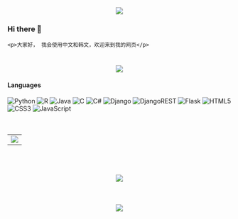 <!-- 各种语言图片 -->
<div align="center"><img src="https://cdn.jsdelivr.net/gh/sun0225SUN/photos/images/202110311924844.png" /></div>

### Hi there 👋
    <p>大家好， 我会使用中文和韩文，欢迎来到我的网页</p>
    
<!-- 动态打字 -->
<h1 align="center"> <a href="[https://sunguoqi.com](https://github.com/)/"> <img src="https://readme-typing-svg.herokuapp.com/?lines=console.log(%22Hello%2C%20World!%22);欢迎来到这里!&center=true&size=27"> </a> </h1>




<!-- 个人资料卡 -->
<!-- ![Anurag's GitHub stats](https://github-readme-stats.vercel.app/api?username=Fsnakcsk&show_icons=true&theme=dark) -->
<!-- ![Most Used Languages](https://github-readme-stats.vercel.app/api/top-langs/?username=Fsnakcsk&theme=dark&layout=compact) -->
<!-- <div align="center">
    <img src="https://metrics.lecoq.io/Fsnakcsk?template=classic&config.timezone=Asia%2FShanghai">
</div> -->


<h4>Languages</h4>

![Python](https://img.shields.io/badge/python-3670A0?style=for-the-badge&logo=python&logoColor=ffdd54)
![R](https://img.shields.io/badge/r-%23276DC3.svg?style=for-the-badge&logo=r&logoColor=white)
![Java](https://img.shields.io/badge/java-%23ED8B00.svg?style=for-the-badge&logo=java&logoColor=white)
![C](https://img.shields.io/badge/c-%2300599C.svg?style=for-the-badge&logo=c&logoColor=white)
![C#](https://img.shields.io/badge/c%23-%23239120.svg?style=for-the-badge&logo=c-sharp&logoColor=white)
![Django](https://img.shields.io/badge/django-%23092E20.svg?style=for-the-badge&logo=django&logoColor=white)
![DjangoREST](https://img.shields.io/badge/DJANGO-REST-ff1709?style=for-the-badge&logo=django&logoColor=white&color=ff1709&labelColor=gray)
![Flask](https://img.shields.io/badge/flask-%23000.svg?style=for-the-badge&logo=flask&logoColor=white)
![HTML5](https://img.shields.io/badge/html5-%23E34F26.svg?style=for-the-badge&logo=html5&logoColor=white)
![CSS3](https://img.shields.io/badge/css3-%231572B6.svg?style=for-the-badge&logo=css3&logoColor=white)
![JavaScript](https://img.shields.io/badge/javascript-%23323330.svg?style=for-the-badge&logo=javascript&logoColor=%23F7DF1E)
<br><br><br>


<!-- profile-3d-contrib -->
<!-- <div align="center" ><img src="https://cdn.jsdelivr.net/gh/Fsnakcsk/Fsnakcsk/profile-3d-contrib/profile-night-rainbow.svg" width="100%"/></div> -->


<!-- GitHub 活动统计图 -->
<table align="center">
  <tr>
    <td colspan="2">
      <img src="https://github-readme-activity-graph.cyclic.app/graph?username=Fsnakcsk&theme=xcode&bg_color=FF000000&hide_border=true" />
    </td>
  </tr>
</table>
<br><br><br>

<!-- GitHub 连续打卡 -->
<div align="center">
    <img align="center" src="https://github-readme-streak-stats.herokuapp.com/?user=Fsnakcsk&theme=dark&hide_border=true" />
</div>
<br><br><br>


<!-- GitHub 社交统计图 -->
<!-- <div align="center"> <img src="https://stats.justsong.cn/api/csdn?id=weixin_50915462"> </div>
<br><br><br> -->


<!-- 贪吃蛇代码贡献图 -->
<div align="center"><img src="https://cdn.jsdelivr.net/gh/sun0225SUN/sun0225SUN/contribution-snake/github-contribution-grid-snake.svg" /></div>
